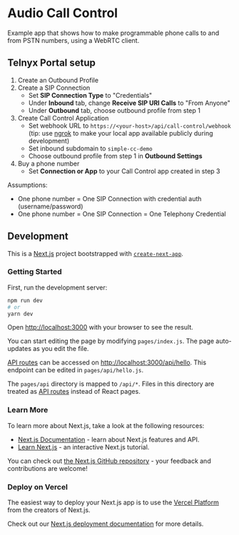 # Audio Call Control

Example app that shows how to make programmable phone calls to and from PSTN numbers, using a WebRTC client.

## Telnyx Portal setup

1. Create an Outbound Profile
2. Create a SIP Connection
   - Set **SIP Connection Type** to "Credentials"
   - Under **Inbound** tab, change **Receive SIP URI Calls** to "From Anyone"
   - Under **Outbound** tab, choose outbound profile from step 1
3. Create Call Control Application
   - Set webhook URL to `https://<your-host>/api/call-control/webhook` (tip: use [ngrok](https://ngrok.com/) to make your local app available publicly during development)
   - Set inbound subdomain to `simple-cc-demo`
   - Choose outbound profile from step 1 in **Outbound Settings**
4. Buy a phone number
   - Set **Connection or App** to your Call Control app created in step 3

Assumptions:

- One phone number = One SIP Connection with credential auth (username/password)
- One phone number = One SIP Connection = One Telephony Credential

## Development

This is a [Next.js](https://nextjs.org/) project bootstrapped with [`create-next-app`](https://github.com/vercel/next.js/tree/canary/packages/create-next-app).

### Getting Started

First, run the development server:

```bash
npm run dev
# or
yarn dev
```

Open [http://localhost:3000](http://localhost:3000) with your browser to see the result.

You can start editing the page by modifying `pages/index.js`. The page auto-updates as you edit the file.

[API routes](https://nextjs.org/docs/api-routes/introduction) can be accessed on [http://localhost:3000/api/hello](http://localhost:3000/api/hello). This endpoint can be edited in `pages/api/hello.js`.

The `pages/api` directory is mapped to `/api/*`. Files in this directory are treated as [API routes](https://nextjs.org/docs/api-routes/introduction) instead of React pages.

### Learn More

To learn more about Next.js, take a look at the following resources:

- [Next.js Documentation](https://nextjs.org/docs) - learn about Next.js features and API.
- [Learn Next.js](https://nextjs.org/learn) - an interactive Next.js tutorial.

You can check out [the Next.js GitHub repository](https://github.com/vercel/next.js/) - your feedback and contributions are welcome!

### Deploy on Vercel

The easiest way to deploy your Next.js app is to use the [Vercel Platform](https://vercel.com/import?utm_medium=default-template&filter=next.js&utm_source=create-next-app&utm_campaign=create-next-app-readme) from the creators of Next.js.

Check out our [Next.js deployment documentation](https://nextjs.org/docs/deployment) for more details.
